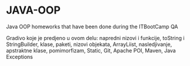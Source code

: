 # JAVA-OOP
Java OOP homeworks that have been done during the ITBootCamp QA

Gradivo koje je predjeno u ovom delu: napredni nizovi i funkcije, toString i StringBuilder, klase, paketi, nizovi objekata, ArrayLiist, nasledjivanje, apstraktne klase, pomimorfizam, Static, Git, Apache POI, Maven, Java Exceptions
